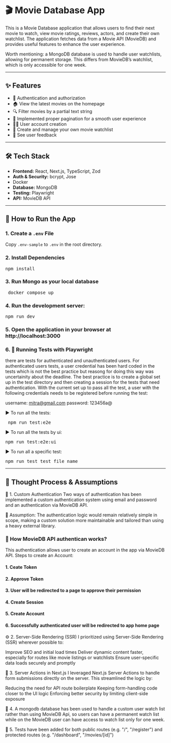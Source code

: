 # 🎬 Movie Database App

This is a Movie Database application that allows users to find their next movie to watch, view movie ratings, reviews, actors, and create their own watchlist. The application fetches data from a Movie API (MovieDB) and provides useful features to enhance the user experience.

Worth mentioning: a MongoDB database is used to handle user watchlists, allowing for permanent storage. This differs from MovieDB’s watchlist, which is only accessible for one week.

---

## ✨ Features

- 🔐 Authentication and authorization
- 🏠 View the latest movies on the homepage
- 🔍 Filter movies by a partial text string
- 📄 Implemented proper pagination for a smooth user experience
- 🧑‍💻 User account creation
- 📝 Create and manage your own movie watchlist
- 💬 See user feedback

---

## 🛠 Tech Stack

- **Frontend:** React, Next.js, TypeScript, Zod
- **Auth & Security:** bcrypt, Jose
- Docker
- **Database:** MongoDB
- **Testing:** Playwright
- **API:** MovieDB API

---

## 🚀 How to Run the App

### 1. Create a `.env` File

Copy `.env-sample` to `.env` in the root directory.

### 2. Install Dependencies

<pre lang="markdown">npm install</pre>

### 3. Run Mongo as your local database

<pre lang="markdown"> docker compose up </pre>

### 4. Run the development server:

<pre lang="markdown">npm run dev </pre>

### 5. Open the application in your browser at http://localhost:3000

### 6. 🧪 Running Tests with Playwright

there are tests for authenticated and unauthenticated users. For authenticated users tests, a user credential has been hard coded in the tests which is not the best practice but reasong for doing this way was uncertainity about the deadline. The best practice is to create a global set up in the test directory and then creating a session for the tests that need authentication. With the current set up to pass all the test, a user with the following credentials needs to be registered before running the test:

username: mitra@gmail.com
password: 123456a@

▶️ To run all the tests:

<pre lang="markdown"> npm run test:e2e </pre>

▶️ To run all the tests by ui:

<pre lang="markdown">npm run test:e2e:ui </pre>

▶️ To run all a specific test:

<pre lang="markdown">npm run test test_file_name </pre>

---

## 🧠 Thought Process & Assumptions

🔐 1. Custom Authentication
Two ways of authentication has been implemented a custom authentication system using email and password and an authentication via MovieDB API.

💬 Assumption: The authentication logic would remain relatively simple in scope, making a custom solution more maintainable and tailored than using a heavy external library.

### 💬 How MovieDB API authentican works?

This authentication allows user to create an account in the app via MovieDB API. Steps to create an Account:

#### 1. Ceate Token

#### 2. Approve Token

#### 3. User will be redirected to a page to approve their permission

#### 4. Create Session

#### 5. Create Account

#### 6. Successfully authenticated user will be redirected to app home page

⚙️ 2. Server-Side Rendering (SSR)
I prioritized using Server-Side Rendering (SSR) wherever possible to:

Improve SEO and initial load times
Deliver dynamic content faster, especially for routes like movie listings or watchlists
Ensure user-specific data loads securely and promptly

📨 3. Server Actions in Next.js
I leveraged Next.js Server Actions to handle form submissions directly on the server. This streamlined the logic by:

Reducing the need for API route boilerplate
Keeping form-handling code closer to the UI logic
Enforcing better security by limiting client-side exposure

💾 4. A mongodb database has been used to handle a custom user watch list rather than using MovieDB Api, so users can have a permanent watch list while on the MovieDB user can have access to watch list only for one week.

🧪 5. Tests have been added for both public routes (e.g. "/", "/register") and protected routes (e.g. "/dashboard", "/movies/[id]")
